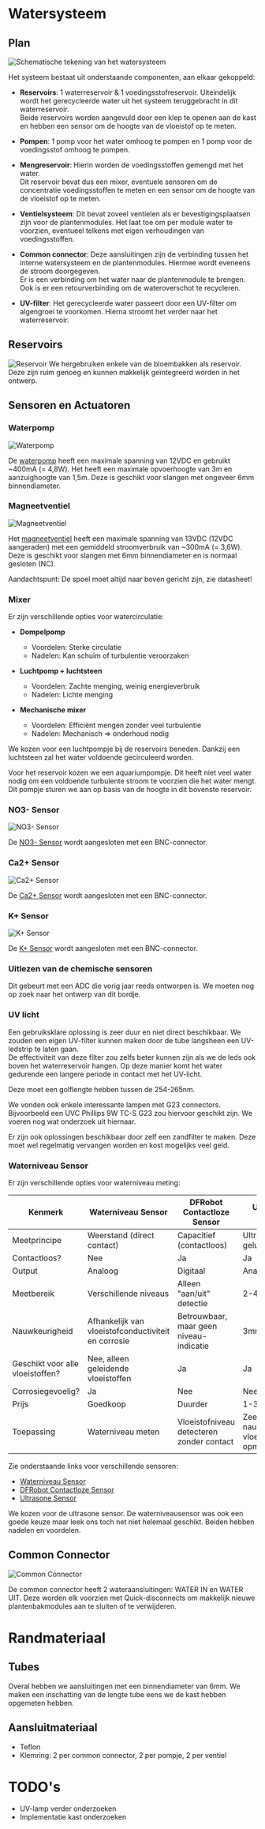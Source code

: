 # Watersysteem
## Plan
![Schematische tekening van het watersysteem](./assets/Schema_Watersysteem.png)

Het systeem bestaat uit onderstaande componenten, aan elkaar gekoppeld:

- **Reservoirs**:
1 waterreservoir & 1 voedingsstofreservoir. Uiteindelijk wordt het gerecycleerde water uit het systeem teruggebracht in dit waterreservoir.  
Beide reservoirs worden aangevuld door een klep te openen aan de kast en hebben een sensor om de hoogte van de vloeistof op te meten.

- **Pompen**:
1 pomp voor het water omhoog te pompen en 1 pomp voor de voedingsstof omhoog te pompen.

- **Mengreservoir**:
Hierin worden de voedingsstoffen gemengd met het water.  
Dit reservoir bevat dus een mixer, eventuele sensoren om de concentratie voedingsstoffen te meten en een sensor om de hoogte van de vloeistof op te meten.

- **Ventielsysteem**:
Dit bevat zoveel ventielen als er bevestigingsplaatsen zijn voor de plantenmodules. Het laat toe om per module water te voorzien, eventueel telkens met eigen verhoudingen van voedingsstoffen.

- **Common connector**:
Deze aansluitingen zijn de verbinding tussen het interne watersysteem en de plantenmodules. Hiermee wordt eveneens de stroom doorgegeven.  
Er is een verbinding om het water naar de plantenmodule te brengen. Ook is er een retourverbinding om de wateroverschot te recycleren.

- **UV-filter**:
Het gerecycleerde water passeert door een UV-filter om algengroei te voorkomen. Hierna stroomt het verder naar het waterreservoir.

## Reservoirs
![Reservoir](./assets/reservoir.JPEG)
We hergebruiken enkele van de bloembakken als reservoir. Deze zijn ruim genoeg en kunnen makkelijk geïntegreerd worden in het ontwerp.

## Sensoren en Actuatoren

### Waterpomp

![Waterpomp](./assets/Waterpomp.jpg)

De [waterpomp](https://www.tinytronics.nl/nl/mechanica-en-actuatoren/motoren/pompen/waterpomp-12v) heeft een maximale spanning van 12VDC en gebruikt ~400mA (= 4,8W). Het heeft een maximale opvoerhoogte van 3m en aanzuighoogte van 1,5m. Deze is geschikt voor slangen met ongeveer 6mm binnendiameter.

### Magneetventiel

![Magneetventiel](./assets/Magneetventiel.jpg)

Het [magneetventiel](https://www.tinytronics.nl/nl/mechanica-en-actuatoren/solenoids/magneetventielen/magneetventiel-normaal-gesloten-12v-dc-nylon-6mm) heeft een maximale spanning van 13VDC (12VDC aangeraden) met een gemiddeld stroomverbruik van ~300mA (= 3,6W). Deze is geschikt voor slangen met 6mm binnendiameter en is normaal gesloten (NC).

Aandachtspunt: De spoel moet altijd naar boven gericht zijn, zie datasheet!

### Mixer

Er zijn verschillende opties voor watercirculatie:

- **Dompelpomp**  
  - Voordelen: Sterke circulatie  
  - Nadelen: Kan schuim of turbulentie veroorzaken  

- **Luchtpomp + luchtsteen**  
  - Voordelen: Zachte menging, weinig energieverbruik  
  - Nadelen: Lichte menging  

- **Mechanische mixer**  
  - Voordelen: Efficiënt mengen zonder veel turbulentie  
  - Nadelen: Mechanisch => onderhoud nodig  

We kozen voor een luchtpompje bij de reservoirs beneden. Dankzij een luchtsteen zal het water voldoende gecirculeerd worden.

Voor het reservoir kozen we een aquariumpompje. Dit heeft niet veel water nodig om een voldoende turbulente stroom te voorzien die het water mengt. Dit pompje sturen we aan op basis van de hoogte in dit bovenste reservoir.

### NO3- Sensor

![NO3- Sensor](./assets/Voedingsstofsensor.png)

De [NO3- Sensor](http://www.measureteq.com/electrode-and-sensor/ion-selective-electrode/ise-2922-no3-nitrate-ion-selective-electrode.html) wordt aangesloten met een BNC-connector.

### Ca2+ Sensor

![Ca2+ Sensor](./assets/Voedingsstofsensor.png)

De [Ca2+ Sensor](http://www.measureteq.com/electrode-and-sensor/ion-selective-electrode/ise-2923-calcium-ion-selective-electrode-ise.html) wordt aangesloten met een BNC-connector.

### K+ Sensor

![K+ Sensor](./assets/Voedingsstofsensor.png)

De [K+ Sensor](http://www.measureteq.com/electrode-and-sensor/ion-selective-electrode/ise-2920-potassium-ion-selective-electrode.html) wordt aangesloten met een BNC-connector.

### Uitlezen van de chemische sensoren
Dit gebeurt met een ADC die vorig jaar reeds ontworpen is. We moeten nog op zoek naar het ontwerp van dit bordje.

### UV licht

Een gebruiksklare oplossing is zeer duur en niet direct beschikbaar. We zouden een eigen UV-filter kunnen maken door de tube langsheen een UV-ledstrip te laten gaan.  
De effectiviteit van deze filter zou zelfs beter kunnen zijn als we de leds ook boven het waterreservoir hangen. Op deze manier komt het water gedurende een langere periode in contact met het UV-licht.   

Deze moet een golflengte hebben tussen de 254-265nm.

We vonden ook enkele interessante lampen met G23 connectors. Bijvoorbeeld een UVC Phillips 9W TC-S G23 zou hiervoor geschikt zijn. We voeren nog wat onderzoek uit hiernaar.

Er zijn ook oplossingen beschikbaar door zelf een zandfilter te maken. Deze moet wel regelmatig vervangen worden en kost mogelijks veel geld.


### Waterniveau Sensor

Er zijn verschillende opties voor waterniveau meting:

| Kenmerk | Waterniveau Sensor | DFRobot Contactloze Sensor | Ultrasone Sensor |
|---------|--------------------|--------------------------|-----------------|
| Meetprincipe | Weerstand (direct contact) | Capacitief (contactloos) | Ultrasoon geluid |
| Contactloos? | Nee | Ja | Ja |
| Output | Analoog | Digitaal | Analoog |
| Meetbereik | Verschillende niveaus | Alleen "aan/uit" detectie | 2-450 cm |
| Nauwkeurigheid | Afhankelijk van vloeistofconductiviteit en corrosie | Betrouwbaar, maar geen niveau-indicatie | 3mm |
| Geschikt voor alle vloeistoffen? | Nee, alleen geleidende vloeistoffen | Ja | Ja |
| Corrosiegevoelig? | Ja | Nee | Nee |
| Prijs | Goedkoop | Duurder | 1-3 euro |
| Toepassing | Waterniveau meten | Vloeistofniveau detecteren zonder contact | Zeer nauwkeurig vloeistofniveau opmeten |

Zie onderstaande links voor verschillende sensoren:
- [Waterniveau Sensor](https://www.tinytronics.nl/nl/sensoren/vloeistof/waterniveau-sensor)
- [DFRobot Contactloze Sensor](https://www.tinytronics.nl/nl/sensoren/vloeistof/dfrobot-gravity-contactloze-vloeistofniveau-schakelaar-sensor)
- [Ultrasone Sensor](https://www.tinytronics.nl/en/sensors/distance/ultrasonic-sensor-hc-sr04)

We kozen voor de ultrasone sensor. De waterniveausensor was ook een goede keuze maar leek ons toch net niet helemaal geschikt. Beiden hebben nadelen en voordelen.

## Common Connector

![Common Connector](./assets/Common_connector.png)

De common connector heeft 2 wateraansluitingen: WATER IN en WATER UIT. Deze worden elk voorzien met Quick-disconnects om makkelijk nieuwe plantenbakmodules aan te sluiten of te verwijderen.

# Randmateriaal

## Tubes

Overal hebben we aansluitingen met een binnendiameter van 6mm. We maken een inschatting van de lengte tube eens we de kast hebben opgemeten hebben.

## Aansluitmateriaal

- Teflon
- Klemring: 2 per common connector, 2 per pompje, 2 per ventiel


# TODO's

- UV-lamp verder onderzoeken
- Implementatie kast onderzoeken